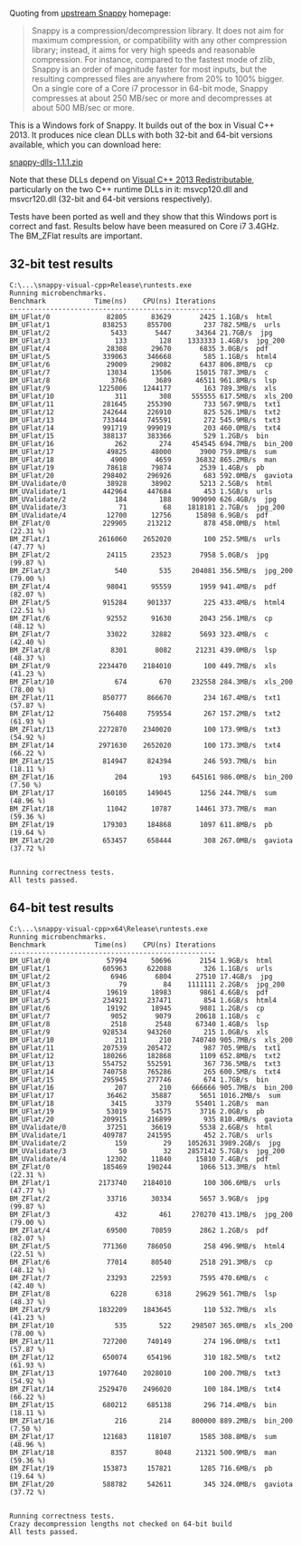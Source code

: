 Quoting from [upstream Snappy](http://code.google.com/p/snappy/) homepage:

> Snappy is a compression/decompression library. It does not aim for maximum compression, or compatibility with any other compression library;
> instead, it aims for very high speeds and reasonable compression. For instance, compared to the fastest mode of zlib,
> Snappy is an order of magnitude faster for most inputs, but the resulting compressed files are anywhere from 20% to 100% bigger.
> On a single core of a Core i7 processor in 64-bit mode, Snappy compresses at about 250 MB/sec or more and decompresses at about 500 MB/sec or more.

This is a Windows fork of Snappy. It builds out of the box in Visual C++ 2013.
It produces nice clean DLLs with both 32-bit and 64-bit versions available,
which you can download here:

[snappy-dlls-1.1.1.zip](https://bitbucket.org/robertvazan/snappy-visual-cpp/downloads/snappy-dlls-1.1.1.zip)

Note that these DLLs depend on [Visual C++ 2013 Redistributable](http://www.microsoft.com/en-us/download/details.aspx?id=40784),
particularly on the two C++ runtime DLLs in it: msvcp120.dll and msvcr120.dll (32-bit and 64-bit versions respectively).

Tests have been ported as well and they show that this Windows port is correct and fast.
Results below have been measured on Core i7 3.4GHz. The BM_ZFlat results are important.

## 32-bit test results

	C:\...\snappy-visual-cpp>Release\runtests.exe
	Running microbenchmarks.
	Benchmark            Time(ns)    CPU(ns) Iterations
	---------------------------------------------------
	BM_UFlat/0              82805      83629       2425 1.1GB/s  html
	BM_UFlat/1             838253     855700        237 782.5MB/s  urls
	BM_UFlat/2               5433       5447      34364 21.7GB/s  jpg
	BM_UFlat/3                133        128    1333333 1.4GB/s  jpg_200
	BM_UFlat/4              28308      29670       6835 3.0GB/s  pdf
	BM_UFlat/5             339063     346668        585 1.1GB/s  html4
	BM_UFlat/6              29009      29082       6437 806.8MB/s  cp
	BM_UFlat/7              13034      13506      15015 787.3MB/s  c
	BM_UFlat/8               3766       3689      46511 961.8MB/s  lsp
	BM_UFlat/9            1225006    1244177        163 789.3MB/s  xls
	BM_UFlat/10               311        308     555555 617.5MB/s  xls_200
	BM_UFlat/11            281645     255390        733 567.9MB/s  txt1
	BM_UFlat/12            242644     226910        825 526.1MB/s  txt2
	BM_UFlat/13            733444     745591        272 545.9MB/s  txt3
	BM_UFlat/14            991719     999019        203 460.0MB/s  txt4
	BM_UFlat/15            388137     383366        529 1.2GB/s  bin
	BM_UFlat/16               262        274     454545 694.7MB/s  bin_200
	BM_UFlat/17             49825      48000       3900 759.8MB/s  sum
	BM_UFlat/18              4900       4659      36832 865.2MB/s  man
	BM_UFlat/19             78618      79874       2539 1.4GB/s  pb
	BM_UFlat/20            298402     296926        683 592.0MB/s  gaviota
	BM_UValidate/0          38928      38902       5213 2.5GB/s  html
	BM_UValidate/1         442964     447684        453 1.5GB/s  urls
	BM_UValidate/2            184        188     909090 626.4GB/s  jpg
	BM_UValidate/3             71         68    1818181 2.7GB/s  jpg_200
	BM_UValidate/4          12700      12756      15898 6.9GB/s  pdf
	BM_ZFlat/0             229905     213212        878 458.0MB/s  html (22.31 %)
	BM_ZFlat/1            2616060    2652020        100 252.5MB/s  urls (47.77 %)
	BM_ZFlat/2              24115      23523       7958 5.0GB/s  jpg (99.87 %)
	BM_ZFlat/3                540        535     204081 356.5MB/s  jpg_200 (79.00 %)
	BM_ZFlat/4              98041      95559       1959 941.4MB/s  pdf (82.07 %)
	BM_ZFlat/5             915284     901337        225 433.4MB/s  html4 (22.51 %)
	BM_ZFlat/6              92552      91630       2043 256.1MB/s  cp (48.12 %)
	BM_ZFlat/7              33022      32882       5693 323.4MB/s  c (42.40 %)
	BM_ZFlat/8               8301       8082      21231 439.0MB/s  lsp (48.37 %)
	BM_ZFlat/9            2234470    2184010        100 449.7MB/s  xls (41.23 %)
	BM_ZFlat/10               674        670     232558 284.3MB/s  xls_200 (78.00 %)
	BM_ZFlat/11            850777     866670        234 167.4MB/s  txt1 (57.87 %)
	BM_ZFlat/12            756408     759554        267 157.2MB/s  txt2 (61.93 %)
	BM_ZFlat/13           2272870    2340020        100 173.9MB/s  txt3 (54.92 %)
	BM_ZFlat/14           2971630    2652020        100 173.3MB/s  txt4 (66.22 %)
	BM_ZFlat/15            814947     824394        246 593.7MB/s  bin (18.11 %)
	BM_ZFlat/16               204        193     645161 986.0MB/s  bin_200 (7.50 %)
	BM_ZFlat/17            160105     149045       1256 244.7MB/s  sum (48.96 %)
	BM_ZFlat/18             11042      10787      14461 373.7MB/s  man (59.36 %)
	BM_ZFlat/19            179303     184868       1097 611.8MB/s  pb (19.64 %)
	BM_ZFlat/20            653457     658444        308 267.0MB/s  gaviota (37.72 %)
	
	
	Running correctness tests.
	All tests passed.

## 64-bit test results

	C:\...\snappy-visual-cpp>x64\Release\runtests.exe
	Running microbenchmarks.
	Benchmark            Time(ns)    CPU(ns) Iterations
	---------------------------------------------------
	BM_UFlat/0              57994      50696       2154 1.9GB/s  html
	BM_UFlat/1             605963     622088        326 1.1GB/s  urls
	BM_UFlat/2               6946       6804      27510 17.4GB/s  jpg
	BM_UFlat/3                 79         84    1111111 2.2GB/s  jpg_200
	BM_UFlat/4              19619      18983       9861 4.6GB/s  pdf
	BM_UFlat/5             234921     237471        854 1.6GB/s  html4
	BM_UFlat/6              19192      18945       9881 1.2GB/s  cp
	BM_UFlat/7               9052       9079      20618 1.1GB/s  c
	BM_UFlat/8               2518       2548      67340 1.4GB/s  lsp
	BM_UFlat/9             928534     943260        215 1.0GB/s  xls
	BM_UFlat/10               211        210     740740 905.7MB/s  xls_200
	BM_UFlat/11            207539     205472        987 705.9MB/s  txt1
	BM_UFlat/12            180266     182868       1109 652.8MB/s  txt2
	BM_UFlat/13            554752     552591        367 736.5MB/s  txt3
	BM_UFlat/14            740758     765286        265 600.5MB/s  txt4
	BM_UFlat/15            295945     277746        674 1.7GB/s  bin
	BM_UFlat/16               207        210     666666 905.7MB/s  bin_200
	BM_UFlat/17             36462      35887       5651 1016.2MB/s  sum
	BM_UFlat/18              3415       3379      55401 1.2GB/s  man
	BM_UFlat/19             53019      54575       3716 2.0GB/s  pb
	BM_UFlat/20            209915     216899        935 810.4MB/s  gaviota
	BM_UValidate/0          37251      36619       5538 2.6GB/s  html
	BM_UValidate/1         409787     241595        452 2.7GB/s  urls
	BM_UValidate/2            159         29    1052631 3989.2GB/s  jpg
	BM_UValidate/3             50         32    2857142 5.7GB/s  jpg_200
	BM_UValidate/4          12302      11840      15810 7.4GB/s  pdf
	BM_ZFlat/0             185469     190244       1066 513.3MB/s  html (22.31 %)
	BM_ZFlat/1            2173740    2184010        100 306.6MB/s  urls (47.77 %)
	BM_ZFlat/2              33716      30334       5657 3.9GB/s  jpg (99.87 %)
	BM_ZFlat/3                432        461     270270 413.1MB/s  jpg_200 (79.00 %)
	BM_ZFlat/4              69500      70859       2862 1.2GB/s  pdf (82.07 %)
	BM_ZFlat/5             771360     786050        258 496.9MB/s  html4 (22.51 %)
	BM_ZFlat/6              77014      80540       2518 291.3MB/s  cp (48.12 %)
	BM_ZFlat/7              23293      22593       7595 470.6MB/s  c (42.40 %)
	BM_ZFlat/8               6228       6318      29629 561.7MB/s  lsp (48.37 %)
	BM_ZFlat/9            1832209    1843645        110 532.7MB/s  xls (41.23 %)
	BM_ZFlat/10               535        522     298507 365.0MB/s  xls_200 (78.00 %)
	BM_ZFlat/11            727200     740149        274 196.0MB/s  txt1 (57.87 %)
	BM_ZFlat/12            650074     654196        310 182.5MB/s  txt2 (61.93 %)
	BM_ZFlat/13           1977640    2028010        100 200.7MB/s  txt3 (54.92 %)
	BM_ZFlat/14           2529470    2496020        100 184.1MB/s  txt4 (66.22 %)
	BM_ZFlat/15            680212     685138        296 714.4MB/s  bin (18.11 %)
	BM_ZFlat/16               216        214     800000 889.2MB/s  bin_200 (7.50 %)
	BM_ZFlat/17            121683     118107       1585 308.8MB/s  sum (48.96 %)
	BM_ZFlat/18              8357       8048      21321 500.9MB/s  man (59.36 %)
	BM_ZFlat/19            153873     157821       1285 716.6MB/s  pb (19.64 %)
	BM_ZFlat/20            588782     542611        345 324.0MB/s  gaviota (37.72 %)
	
	
	Running correctness tests.
	Crazy decompression lengths not checked on 64-bit build
	All tests passed.
